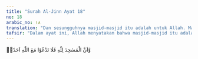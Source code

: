 ```yaml
---
title: "Surah Al-Jinn Ayat 18"
no: 18
arabic_no: ١٨
translation: "Dan sesungguhnya masjid-masjid itu adalah untuk Allah. Maka janganlah kamu menyembah apa pun di dalamnya selain Allah. "
tafsir: "Dalam ayat ini, Allah menyatakan bahwa masjid-masjid itu adalah milik-Nya. Oleh sebab itu, seyogyanya tidak ada penyembahan di dalamnya selain kepada-Nya dan tidak pula mempersekutukan-Nya.\n\nQatadah berkata, \"Orang-orang Yahudi dan Nasrani bila masuk ke gereja dan tempat-tempat peribadatan, mereka mempersekutukan Allah dengan sembahan-sembahan lainnya. Lalu Allah memerintahkan kepada Nabi-Nya agar mengesakan-Nya dan mengabdi kepada-Nya dengan penuh khusyu. \n\nAl-hasan al-Basri berkata, \"Yang dimaksud dengan masjid-masjid adalah semua tempat sujud di bumi, baik yang telah disediakan untuk sujud maupun tidak, karena bumi seluruhnya adalah tempat sujud bagi umat Nabi Muhammad.\" Pengertian semacam ini adalah masjid dalam arti lugawi atau bahasa, sebagaimana sabda Rasulullah yang diriwayatkan oleh al-Bukhari, Muslim, dan an-Nasa'i dari Jabir:\n\nTelah dijadikan bumi ini seluruhnya bagiku sebagai tempat sujud dan menyucikan. (Riwayat al-Bukhari, Muslim, dan an-Nasa'i) \n\nMasjid bukan hanya untuk salat saja, melainkan untuk berbagai kegiatan ibadah-ibadah lainnya."
---
```

وَّاَنَّ الْمَسٰجِدَ لِلّٰهِ فَلَا تَدْعُوْا مَعَ اللّٰهِ اَحَدًاۖ